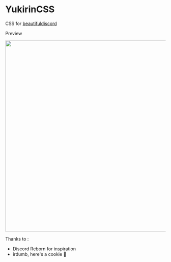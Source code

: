 # YukirinCSS

CSS for [beautifuldiscord](https://github.com/leovoel/BeautifulDiscord)

Preview 

<img src="https://yukirin.xyz/files/2017-02-24_23-55-30.gif" width="600">

Thanks to :
* Discord Reborn for inspiration  
* irdumb, here's a cookie :cookie:
